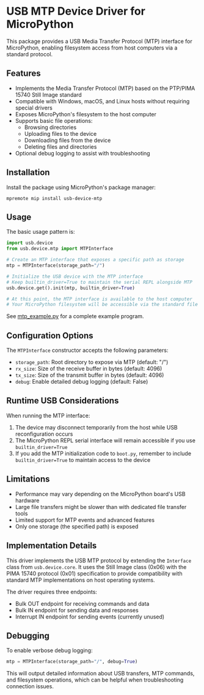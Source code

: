 # USB MTP Device Driver for MicroPython

This package provides a USB Media Transfer Protocol (MTP) interface for MicroPython, enabling filesystem access from host computers via a standard protocol.

## Features

- Implements the Media Transfer Protocol (MTP) based on the PTP/PIMA 15740 Still Image standard
- Compatible with Windows, macOS, and Linux hosts without requiring special drivers
- Exposes MicroPython's filesystem to the host computer
- Supports basic file operations:
  - Browsing directories
  - Uploading files to the device
  - Downloading files from the device
  - Deleting files and directories
- Optional debug logging to assist with troubleshooting

## Installation

Install the package using MicroPython's package manager:

```
mpremote mip install usb-device-mtp
```

## Usage

The basic usage pattern is:

```python
import usb.device
from usb.device.mtp import MTPInterface

# Create an MTP interface that exposes a specific path as storage
mtp = MTPInterface(storage_path="/")

# Initialize the USB device with the MTP interface
# Keep builtin_driver=True to maintain the serial REPL alongside MTP
usb.device.get().init(mtp, builtin_driver=True)

# At this point, the MTP interface is available to the host computer
# Your MicroPython filesystem will be accessible via the standard file manager
```

See [mtp_example.py](/examples/device/mtp_example.py) for a complete example program.

## Configuration Options

The `MTPInterface` constructor accepts the following parameters:

- `storage_path`: Root directory to expose via MTP (default: "/")
- `rx_size`: Size of the receive buffer in bytes (default: 4096)
- `tx_size`: Size of the transmit buffer in bytes (default: 4096)
- `debug`: Enable detailed debug logging (default: False)

## Runtime USB Considerations

When running the MTP interface:

1. The device may disconnect temporarily from the host while USB reconfiguration occurs
2. The MicroPython REPL serial interface will remain accessible if you use `builtin_driver=True`
3. If you add the MTP initialization code to `boot.py`, remember to include `builtin_driver=True` to maintain access to the device

## Limitations

- Performance may vary depending on the MicroPython board's USB hardware
- Large file transfers might be slower than with dedicated file transfer tools
- Limited support for MTP events and advanced features
- Only one storage (the specified path) is exposed

## Implementation Details

This driver implements the USB MTP protocol by extending the `Interface` class from `usb.device.core`. It uses the Still Image class (0x06) with the PIMA 15740 protocol (0x01) specification to provide compatibility with standard MTP implementations on host operating systems.

The driver requires three endpoints:
- Bulk OUT endpoint for receiving commands and data
- Bulk IN endpoint for sending data and responses
- Interrupt IN endpoint for sending events (currently unused)

## Debugging

To enable verbose debug logging:

```python
mtp = MTPInterface(storage_path="/", debug=True)
```

This will output detailed information about USB transfers, MTP commands, and filesystem operations, which can be helpful when troubleshooting connection issues.